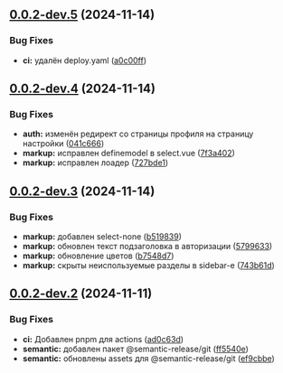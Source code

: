 ## [0.0.2-dev.5](https://github.com/horanchikk/ktc-reborn/compare/v0.0.2-dev.4...v0.0.2-dev.5) (2024-11-14)


### Bug Fixes

* **ci:** удалён deploy.yaml ([a0c00ff](https://github.com/horanchikk/ktc-reborn/commit/a0c00ff3019c1e100d7df4d51c4b069402e12f9a))

## [0.0.2-dev.4](https://github.com/horanchikk/ktc-reborn/compare/v0.0.2-dev.3...v0.0.2-dev.4) (2024-11-14)


### Bug Fixes

* **auth:** изменён редирект со страницы профиля на страницу настройки ([041c666](https://github.com/horanchikk/ktc-reborn/commit/041c66625589438d525c712fc73d458824169c1d))
* **markup:** исправлен definemodel в select.vue ([7f3a402](https://github.com/horanchikk/ktc-reborn/commit/7f3a402f508bc2a68b0def934da9d79b5553673d))
* **markup:** исправлен лоадер ([727bde1](https://github.com/horanchikk/ktc-reborn/commit/727bde1cdece6298595c6fb0e72566c959e5ffef))

## [0.0.2-dev.3](https://github.com/horanchikk/ktc-reborn/compare/v0.0.2-dev.2...v0.0.2-dev.3) (2024-11-14)


### Bug Fixes

* **markup:** добавлен select-none ([b519839](https://github.com/horanchikk/ktc-reborn/commit/b519839e45942e5ea4873a659d9958d7560f044b))
* **markup:** обновлен текст подзаголовка в авторизации ([5799633](https://github.com/horanchikk/ktc-reborn/commit/57996332b111d0bb6325481959a39b339c281357))
* **markup:** обновление цветов ([b7548d7](https://github.com/horanchikk/ktc-reborn/commit/b7548d7a01610ede3d86119f63d0d73f0fc4b96c))
* **markup:** скрыты неиспользуемые разделы в sidebar-e ([743b61d](https://github.com/horanchikk/ktc-reborn/commit/743b61d28929596137217ede58d613dfc7237f43))

## [0.0.2-dev.2](https://github.com/horanchikk/ktc-reborn/compare/v0.0.2-dev.1...v0.0.2-dev.2) (2024-11-11)


### Bug Fixes

* **ci:** Добавлен pnpm для actions ([ad0c63d](https://github.com/horanchikk/ktc-reborn/commit/ad0c63d7946c54d2c817b949f7925c01294ed4b9))
* **semantic:** добавлен пакет @semantic-release/git ([ff5540e](https://github.com/horanchikk/ktc-reborn/commit/ff5540eaa41e8a4bd94d6b0242bc6713f12fdb30))
* **semantic:** обновлены assets для @semantic-release/git ([ef9cbbe](https://github.com/horanchikk/ktc-reborn/commit/ef9cbbe4c2345539de4b086d6ddd72bd0799cda9))

